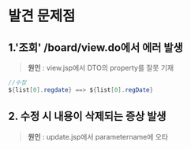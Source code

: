 # 발견 문제점
## 1.'조회' /board/view.do에서 에러 발생

> **원인** : view.jsp에서 DTO의 property를 잘못 기재

```java
//수정
${list[0].regdate} ==> ${list[0].regDate}
```
## 2. 수정 시 내용이 삭제되는 증상 발생

>**원인** : update.jsp에서 parametername에 오타

```html
